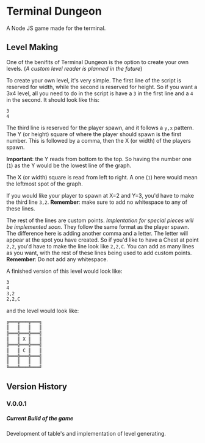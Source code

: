 # Terminal Dungeon
A Node JS game made for the terminal.
## Level Making
One of the benifits of Terminal Dungeon is the option to create your own levels. (_A custom level reader is planned in the future_)

  To create your own level, it's very simple. The first line of the script is reserved for width, while the second is reserved for height. So if you want a 3x4 level, all you need to do in the script is have a `3` in the first line and a `4` in the second. It should look like this:

  ```
  3
  4
  ```

The third line is reserved for the player spawn, and it follows a `y,x` pattern. The Y (or height) square of where the player should spawn is the first number. This is followed by a comma, then the X  (or width) of the players spawn.
  
**Important**: the Y reads from bottom to the top. So having the number one (`1`) as the Y would be the lowest line of the graph.

The X (or width) square is read from left to right. A one (`1`) here would mean the leftmost spot of the graph.

If you would like your player to spawn at X=2 and Y=3, you'd have to make the third line `3,2`. **Remember**: make sure to add no whitespace to any of these lines.

The rest of the lines are custom points. _Implentation for special pieces will be implemented soon._ They follow the same format as the player spawn. The difference here is adding another comma and a letter. The letter will appear at the spot you have created. So if you'd like to have a Chest at point `2,2`, you'd have to make the line look like `2,2,C`. You can add as many lines as you want, with the rest of these lines being used to add custom points. **Remember**: Do not add any whitespace.

A finished version of this level would look like:
```txt
3
4
3,2
2,2,C
```
and the level would look like:
```txt
╔═══╦═══╦═══╗
║   ║   ║   ║
╠═══╬═══╬═══╣
║   ║ X ║   ║
╠═══╬═══╬═══╣
║   ║ C ║   ║
╠═══╬═══╬═══╣
║   ║   ║   ║
╚═══╩═══╩═══╝
```
## Version History
### V.0.0.1
##### Current Build of the game
Development of table's and implementation of level generating.